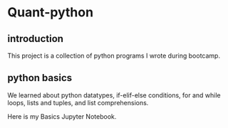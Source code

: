 # Quant-python

## introduction
This project is a collection of python programs I wrote during bootcamp.

## python basics
We learned about python datatypes, if-elif-else conditions, for and while loops, lists and tuples, and list comprehensions.

Here is my Basics Jupyter Notebook.
